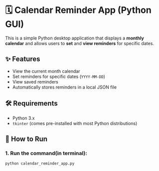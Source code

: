 # 🗓️ Calendar Reminder App (Python GUI)

This is a simple Python desktop application that displays a **monthly calendar** and allows users to **set** and **view reminders** for specific dates.

## ✨ Features

- View the current month calendar
- Set reminders for specific dates (`YYYY-MM-DD`)
- View saved reminders
- Automatically stores reminders in a local JSON file

## 🛠️ Requirements

- Python 3.x
- `tkinter` (comes pre-installed with most Python distributions)

## 🚀 How to Run

### 1. Run the command(in terminal):

```bash
python calendar_reminder_app.py
```

